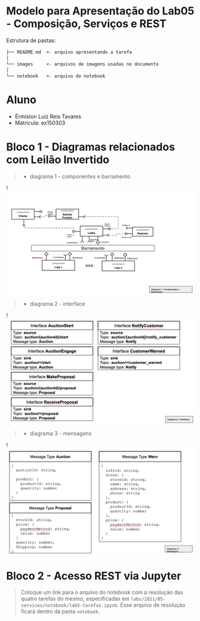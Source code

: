 # Modelo para Apresentação do Lab05 - Composição, Serviços e REST

Estrutura de pastas:

~~~
├── README.md  <- arquivo apresentando a tarefa
│
└── images     <- arquivos de imagens usadas no documento
│
└── notebook   <- arquivo do notebook
~~~

# Aluno
* Érmiston Luiz Reis Tavares
* Matricula: ex150303

# Bloco 1 - Diagramas relacionados com Leilão Invertido

> * diagrama 1 - componentes e barramento

!![Diagrama 1](images/componente_e_barramento.png)

> * diagrama 2 - interface

!![Diagrama 2](images/interfaces.png)

> * diagrama 3 - mensagens

!![Diagrama 3](images/mensagens.png)

# Bloco 2 - Acesso REST via Jupyter

> Coloque um link para o arquivo do notebook com a resolução das quatro tarefas do mesmo, especificadas em `labs/2021/05-services/notebook/lab5-tarefas.ipynb`. Esse arquivo de resolução ficará dentro da pasta `notebook`.
